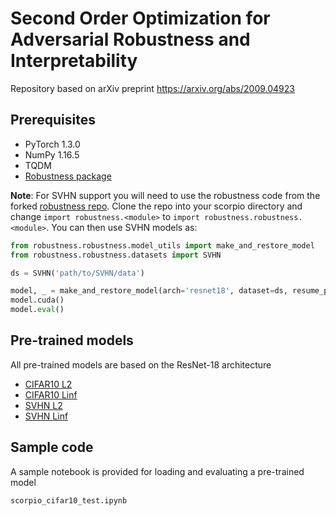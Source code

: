 # Second Order Optimization for Adversarial Robustness and Interpretability
Repository based on arXiv preprint https://arxiv.org/abs/2009.04923

## Prerequisites
* PyTorch 1.3.0
* NumPy 1.16.5
* TQDM
* [Robustness package](https://robustness.readthedocs.io/en/latest/index.html)


**Note**: For SVHN support you will need to use the robustness code from the forked [robustness repo](https://github.com/Jay-Roberts/robustness). Clone the repo into your scorpio directory and change `import robustness.<module>` to `import robustness.robustness.<module>`. You can then use SVHN models as:

```python
from robustness.robustness.model_utils import make_and_restore_model
from robustness.robustness.datasets import SVHN

ds = SVHN('path/to/SVHN/data')

model, _ = make_and_restore_model(arch='resnet18', dataset=ds, resume_path='path/to/svhn_Linf_FE_N3.pt')
model.cuda()
model.eval()
```

## Pre-trained models
All pre-trained models are based on the ResNet-18 architecture
* [CIFAR10 L2](https://www.dropbox.com/s/htvc5hjwcft2mj1/cifar_L2_FE_N3.pt?dl=0)
* [CIFAR10 Linf](https://www.dropbox.com/s/3ph8w74ke57kb9w/cifar_Linf_FE_N3.pt?dl=0)
* [SVHN L2](https://www.dropbox.com/s/05d8o7652vnjkq5/svhn_L2_FE_N3.pt?dl=0)
* [SVHN Linf](https://www.dropbox.com/s/5aikbe2o4pjcwnd/svhn_Linf_FE_N3.pt?dl=0)

## Sample code
A sample notebook is provided for loading and evaluating a pre-trained model
```
scorpio_cifar10_test.ipynb
```

